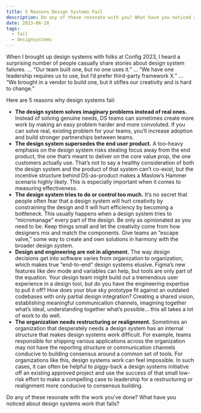 ```yaml
---
title: 5 Reasons Design Systems Fail
description: Do any of these resonate with you? What have you noticed about design systems work that fails?
date: 2023-06-28
tags:
  - fail
  - designsystems
---
```

When I brought up design systems with folks at Config 2023, I heard a surprising number of people casually share stories about design system failures. … “Our team built one, but no one uses it.” … “We have one leadership requires us to use, but I’d prefer third-party framework X.” … “We brought in a vendor to build one, but it stifles our creativity and is hard to change.”

Here are 5 reasons why design systems fail:

- **The design system solves imaginary problems instead of real ones.** Instead of solving genuine needs, DS teams can sometimes create more work by making an easy problem harder and more convoluted. If you can solve real, existing problem for your teams, you’ll increase adoption and build stronger partnerships between teams.
- **The design system supersedes the end user product.** A too-heavy emphasis on the design system risks stealing focus away from the end product, the one that’s meant to deliver on the core value prop, the one customers actually use. That’s not to say a healthy consideration of both the design system and the product of that system can’t co-exist, but the incentive structure behind DS-as-product makes a Maslow’s Hammer scenario highly likely. This is especially important when it comes to measuring effectiveness.
- **The design system tries to do or control too much.** It’s no secret that people often fear that a design system will hurt creativity by constraining the design and it will hurt efficiency by becoming a bottleneck. This usually happens when a design system tries to “micromanage”  every part of the design. Be only as opinionated as you need to be. Keep things small and let the creativity come from how designers mix and match the components. Give teams an “escape valve,” some way to create and own solutions in harmony with the broader design system.
- **Design and engineering are not in alignment.** The way design decisions get into software varies from organization to organization, which makes true “end-to-end” design systems elusive.  Figma’s new features like dev mode and variables can help, but tools are only part of the equation. Your design team might build out a tremendous user experience in a design tool, but do you have the engineering expertise to pull it off? How does your blue sky prototype fit against an outdated codebases with only partial design integration? Creating a shared vision, establishing meaningful communication channels, imagining together what’s ideal, understanding together what’s possible… this all takes a lot of work to do well.
- **The organization needs restructuring or realignment.** Sometimes an organization that desperately needs a design system has an internal structure that makes design systems work difficult. For example, teams responsible for shipping various applications across the organization may not have the reporting structure or communication channels conducive to building consensus around a common set of tools. For organizations like this, design systems work can feel impossible. In such cases, it can often be helpful to piggy-back a design systems initiative off an existing approved project and use the success of that small low-risk effort to make a compelling case to leadership for a restructuring or realignment more conducive to consensus building.

Do any of these resonate with the work you’ve done? What have you noticed about design systems work that fails?